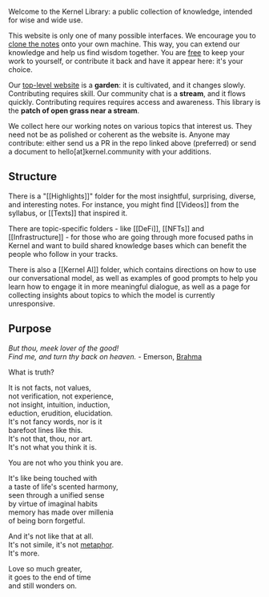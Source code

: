 Welcome to the Kernel Library: a public collection of knowledge, intended for wise and wide use.

This website is only one of many possible interfaces. We encourage you to [clone the notes](https://github.com/kernel-community/library) onto your own machine. This way, you can extend our knowledge and help us find wisdom together. You are [free](https://kernel.community/en/learn/module-3/freedom/) to keep your work to yourself, or contribute it back and have it appear here: it's your choice.

Our [top-level website](https://kernel.community) is a **garden**: it is cultivated, and it changes slowly. Contributing requires skill. Our community chat is a **stream**, and it flows quickly. Contributing requires requires access and awareness. This library is the **patch of open grass near a stream**.

We collect here our working notes on various topics that interest us. They need not be as polished or coherent as the website is. Anyone may contribute: either send us a PR in the repo linked above (preferred) or send a document to hello[at]kernel.community with your additions.

## Structure
There is a "[[Highlights]]" folder for the most insightful, surprising, diverse, and interesting notes. For instance, you might find [[Videos]] from the syllabus, or [[Texts]] that inspired it.

There are topic-specific folders - like [[DeFi]], [[NFTs]] and [[Infrastructure]] - for those who are going through more focused paths in Kernel and want to build shared knowledge bases which can benefit the people who follow in your tracks.

There is also a [[Kernel AI]] folder, which contains directions on how to use our conversational model, as well as examples of good prompts to help you learn how to engage it in more meaningful dialogue, as well as a page for collecting insights about topics to which the model is currently unresponsive.

## Purpose

*But thou, meek lover of the good!  
Find me, and turn thy back on heaven.* - Emerson, [Brahma](https://www.poetryfoundation.org/poems/45868/brahma-56d225936127b)  
  
  
What is truth?  
  
It is not facts, not values,  
not verification, not experience,  
not insight, intuition, induction,  
eduction, erudition, elucidation.  
It's not fancy words, nor is it  
barefoot lines like this.  
It's not that, thou, nor art.  
It's not what you think it is.  
  
You are not who you think you are.  
  
It's like being touched with  
a taste of life's scented harmony,  
seen through a unified sense  
by virtue of imaginal habits  
memory has made over millenia  
of being born forgetful.  
  
And it's not like that at all.  
It's not simile, it's not [metaphor](https://andytudhope.africa/soul/).  
It's more.  
  
Love so much greater,  
it goes to the end of time  
and still wonders on.